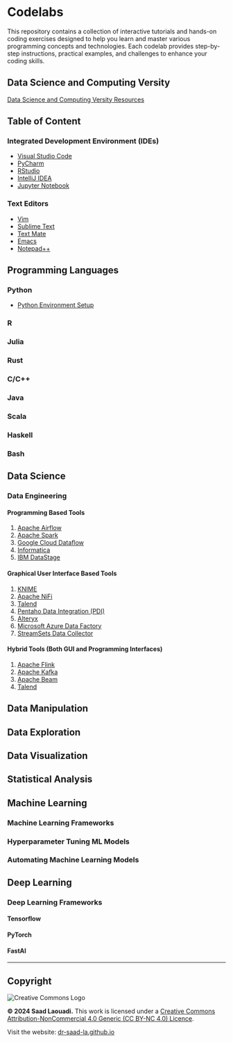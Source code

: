 # Codelabs

This repository contains a collection of interactive tutorials and hands-on coding exercises designed to help you learn and master various programming concepts and technologies. Each codelab provides step-by-step instructions, practical examples, and challenges to enhance your coding skills.


## Data Science and Computing Versity

[Data Science and Computing Versity Resources](https://dr-saad-la.github.io/)

## Table of Content

### Integrated Development Environment (IDEs)
- [Visual Studio Code](#visual-studio-code)
- [PyCharm](#pycharm)
- [RStudio](#rstudio)
- [IntelliJ IDEA](#intellij-idea)
- [Jupyter Notebook](#jupyter-notebook)

### Text Editors
- [Vim](https://dr-saad-la.github.io/codelabs/codelabs/vim-essential-settings/#0)
- [Sublime Text](#sublime-text)
- [Text Mate](#text-mate)
- [Emacs](#emacs)
- [Notepad++](#notepad)

## Programming Languages

### Python
- [Python Environment Setup](https://dr-saad-la.github.io/codelabs/codelabs/python-tutorial/#0)


### R

### Julia


### Rust


### C/C++


### Java

### Scala

### Haskell

### Bash

## Data Science


### Data Engineering

#### Programming Based Tools

1. [Apache Airflow](https://dr-saad-la.github.io/codelabs/codelabs/airflow-setup/#0)
2. [Apache Spark](https://dr-saad-la.github.io/codelabs/codelabs/spark-setup/#0)
3. [Google Cloud Dataflow](https://dr-saad-la.github.io/codelabs/codelabs/dataflow-setup/#0)
4. [Informatica](https://dr-saad-la.github.io/codelabs/codelabs/informatica-setup/#0)
5. [IBM DataStage](https://dr-saad-la.github.io/codelabs/codelabs/datastage-setup/#0)
   
#### Graphical User Interface Based Tools

1. [KNIME](https://dr-saad-la.github.io/codelabs/codelabs/knime-setup/#0)
2. [Apache NiFi](https://dr-saad-la.github.io/codelabs/codelabs/nifi-setup/#0)
3. [Talend](https://dr-saad-la.github.io/codelabs/codelabs/talend-setup/#0)
4. [Pentaho Data Integration (PDI)](https://dr-saad-la.github.io/codelabs/codelabs/pentaho-setup/#0)
5. [Alteryx](https://dr-saad-la.github.io/codelabs/codelabs/alteryx-setup/#0)
6. [Microsoft Azure Data Factory](https://dr-saad-la.github.io/codelabs/codelabs/azure-data-factory-setup/#0)
7. [StreamSets Data Collector](https://dr-saad-la.github.io/codelabs/codelabs/streamsets-setup/#0)

#### Hybrid Tools (Both GUI and Programming Interfaces)

1. [Apache Flink](https://dr-saad-la.github.io/codelabs/codelabs/flink-setup/#0)
2. [Apache Kafka](https://dr-saad-la.github.io/codelabs/codelabs/kafka-setup/#0)
3. [Apache Beam](https://dr-saad-la.github.io/codelabs/codelabs/beam-setup/#0)
4. [Talend](https://dr-saad-la.github.io/codelabs/codelabs/talend-setup/#0)

## Data Manipulation
## Data Exploration
## Data Visualization
## Statistical Analysis
## Machine Learning
### Machine Learning Frameworks
### Hyperparameter Tuning ML Models
### Automating Machine Learning Models
## Deep Learning
### Deep Learning Frameworks 
#### Tensorflow
#### PyTorch
#### FastAI 

---

## Copyright

![Creative Commons Logo](https://licensebuttons.net/l/by-nc/4.0/88x31.png)

**© 2024 Saad Laouadi.** This work is licensed under a [Creative Commons Attribution-NonCommercial 4.0 Generic (CC BY-NC 4.0) Licence](https://creativecommons.org/licenses/by-nc/4.0/).


Visit the website: [dr-saad-la.github.io](https://dr-saad-la.github.io/)